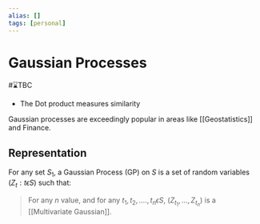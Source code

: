 ```yaml
---
alias: []
tags: [personal]
---
```

# Gaussian Processes
#⌛TBC 
- The Dot product measures similarity

Gaussian processes are exceedingly popular in areas like [[Geostatistics]] and Finance.

## Representation
For any set $S_1$, a Gaussian Process (GP) on $S$ is a set of random variables ($Z_t: t\epsilon S$) such that:
> For any $n$ value, and for any $t_1, t_2, ...., t_n\epsilon S$, ($Z_{t_1}, ..., Z_{t_n}$) is a [[Multivariate Gaussian]].
